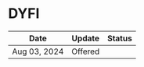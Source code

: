 # DYFI

| Date         | Update  | Status |
| ------------ | ------- | ------ |
| Aug 03, 2024 | Offered |        |
